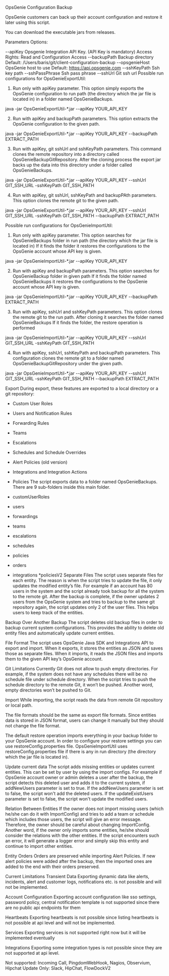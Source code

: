 OpsGenie Configuration Backup

OpsGenie customers can back up their account configuration and restore it later using this script.

You can download the executable jars from releases.

Parameters
Options:

--apiKey Opsgenie Integration API Key. (API Key is mandatory)
Access Rights: Read and Configuration Access
--backupPath Backup directory
Default: /Users/baris/git/client-configuration-backup
--opsgenieHost OpsGenie host to use
Default: https://api.opsgenie.com
--sshKeyPath Ssh key path
--sshPassPhrase Ssh pass phrase
--sshUrl Git ssh url
Possible run configurations for OpsGenieExportUtil:

1. Run only with apiKey parameter.
This option simply exports the OpsGenie configuration to run path (the directory which the jar file is located in) in a folder named OpsGenieBackups.

java -jar OpsGenieExportUtil-*.jar --apiKey YOUR_API_KEY

2. Run with apiKey and backupPath parameters.
This option extracts the OpsGenie configuration to the given path.

java -jar OpsGenieExportUtil-*.jar --apiKey YOUR_API_KEY --backupPath EXTRACT_PATH

3. Run with apiKey, git sshUrl and  sshKeyPath parameters.
This command clones the remote repository into a directory called OpsGenieBackupGitRepository.
After the cloning process the export jar backs up the data into this directory under a folder called OpsGenieBackups.

java -jar OpsGenieExportUtil-*.jar --apiKey YOUR_API_KEY --sshUrl GIT_SSH_URL -sshKeyPath GIT_SSH_PATH 


4. Run with apiKey, git sshUrl,  sshKeyPath and backupPAth parameters.
This option clones the remote git to the given path.

java -jar OpsGenieExportUtil-*.jar --apiKey YOUR_API_KEY --sshUrl GIT_SSH_URL -sshKeyPath GIT_SSH_PATH --backupPath EXTRACT_PATH

Possible run configurations for OpsGenieImportUtil:

1. Run only with apiKey parameter.
This option searches for OpsGenieBackups folder in run path (the directory which the jar file is located in)
If it finds the folder it restores the configurations to the OpsGenie account whose API key is given.

java -jar OpsGenieImportUtil-*.jar --apiKey YOUR_API_KEY

2. Run with apiKey and backupPath parameters.
This option searches for OpsGenieBackup folder in given path
If it finds the folder named OpsGenieBackups it restores the configurations to the OpsGenie account whose API key is given.

java -jar OpsGenieImportUtil-*.jar --apiKey YOUR_API_KEY --backupPath EXTRACT_PATH

3. Run with apiKey, sshUrl and  sshKeyPath parameters.
This option clones the remote git to the run path.
After cloning it searches the folder named OpsGenieBackups
If it finds the folder, the restore operation  is performed

java -jar OpsGenieImportUtil-*.jar --apiKey YOUR_API_KEY --sshUrl GIT_SSH_URL -sshKeyPath GIT_SSH_PATH 

4. Run with apiKey, sshUrl,  sshKeyPath and  backupPath parameters.
This configuration clones the remote git to a folder named OpsGenieBackupGitRepository under the given path.

java -jar OpsGenieImportUtil-*.jar --apiKey YOUR_API_KEY --sshUrl GIT_SSH_URL -sshKeyPath GIT_SSH_PATH --backupPath EXTRACT_PATH

Export
During export, these features are exported to a local directory or a git repository:

* Custom User Roles
* Users and Notification Rules
* Forwarding Rules
* Teams
* Escalations
* Schedules and Schedule Overrides
* Alert Policies (old version)
* Integrations and Integration Actions
* Policies
The script exports data to a folder named OpsGenieBackups. There are 9 sub-folders inside this main folder.

* customUserRoles
* users
* forwardings
* teams
* escalations
* schedules
* policies
* orders
* integrations
*policiesV2
Separate Files
The script uses separate files for each entity. The reason is when the script tries to update the file, it only updates the modified entity’s file. For example if an account has 80 users in the system and the script already took backup for all the system to the remote git. After the backup is complete, if the owner updates 2 users from the OpsGenie system and tries to backup to the same git repository again, the script updates only 2 of the user files. This helps users to keep track of the entities.

Backup Over Another Backup
The script deletes old backup files in order to backup current system configurations. This provides the ability to delete old entity files and automatically update current entities.

File Format
The script uses OpsGenie Java SDK and Integrations API to export and import. When it exports, it stores the entities as JSON and saves those as separate files. When it imports, it reads the JSON files and imports them to the given API key’s OpsGenie account.

Git Limitations
Currently Git does not allow to push empty directories. For example, if the system does not have any schedules there will be no schedule file under schedule directory. When the script tries to push the schedule directory to the remote Git, it won’t be pushed. Another word, empty directories won’t be pushed to Git.

Import
While importing, the script reads the data from remote Git repository or local path.

The file formats should be the same as export file formats. Since entities data is stored in JSON format, users can change it manually but they should not change the file format.

The default restore operation imports everything in your backup folder to your OpsGenie account. In order to configure your restore settings you can use restoreConfig.properties file. OpsGenieImportUtil uses restoreConfig.properties file if there is any in run directory (the directory which the jar file is located in).

Update current data
The script adds missing entities or updates current entities. This can be set by user by using the import configs. For example if OpsGenie account owner or admin deletes a user after the backup, the script detects this deleted user and adds it to the current system, if addNewUsers parameter is set to true. If the addNewUsers parameter is set to false, the script won't add the deleted users. If the updateExistUsers parameter is set to false, the script won't update the modified users.

Relation Between Entities
If the owner does not import missing users (which he/she can do it with ImportConfig) and tries to add a team or schedule which includes those users, the script will give an error message. Therefore, the owner should be careful about changing ImportConfig. Another word, if the owner only imports some entities, he/she should consider the relations with the other entities. If the script encounters such an error, it will generate a logger error and simply skip this entity and continue to import other entities.

Entity Orders
Orders are preserved while importing Alert Policies. If new alert policies were added after the backup, then the imported ones are added to the end with their orders preserved.

Current Limitations
Transient Data
Exporting dynamic data like alerts, incidents, alert and customer logs, notifications etc. is not possible and will not be implemented.

Account Configuration
Exporting account configuration like sso settings, password policy, central notification template is not supported since there are no public api endpoints for them

Heartbeats
Exporting heartbeats is not possible since listing heartbeats is not possible at api level and will not be implemented.

Services
Exporting services is not supported right now but it will be implemented eventually

Integrations
Exporting some integration types is not possible since they are not supported at api level.

Not supported: Incoming Call, PingdomWebHook, Nagios, Observium, Hipchat Update Only: Slack, HipChat, FlowDockV2
